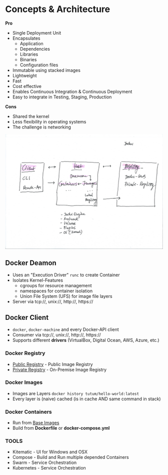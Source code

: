 # Concepts & Architecture

**Pro**

- Single Deployment Unit
- Encapsulates
  - Application
  - Dependencies
  - Libraries
  - Binaries
  - Configuration files
- Immutable using stacked images
- Lightweight
- Fast
- Cost effective
- Enables Continuous Integration & Continuous Deployment
- Easy to integrate in Testing, Staging, Production

**Cons**

- Shared the kernel
- Less flexibility in operating systems
- The challenge is networking

![Architecture](docker.png)

## Docker Deamon

- Uses an "Execution Driver" `runc` to create Container
- Isolates Kernel-Features
  - cgroups for resource management
  - namespaces for container isolation
  - Union File System (UFS) for image file layers
- Server via tcp://, unix://, http://, https://

## Docker Client

- `docker`, `docker-machine` and every Docker-API client
- Consumer via tcp://, unix://, http://, https://
- Supports different **drivers** (VirtualBox, Digital Ocean, AWS, Azure, etc.)

### Docker Registry

- [Public Registry](https://hub.docker.com) - Public Image Registry
- [Private Registry](https://hub.docker.com/_/registry/) - On-Premise Image Registry

### Docker Images

- Images are Layers `docker history tutum/hello-world:latest`
- Every layer is (naive) cached (is in cache AND same command in stack)

### Docker Containers

- Run from [Base Images](https://hub.docker.com)
- Build from **Dockerfile** or **docker-compose.yml**

### TOOLS

- Kitematic - UI for Windows and OSX
- Compose - Build and Run multiple depended Containers
- Swarm - Service Orchestration
- Kubernetes - Service Orchestration

